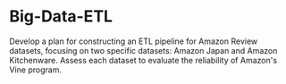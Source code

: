 # Big-Data-ETL
Develop a plan for constructing an ETL pipeline for Amazon Review datasets, focusing on two specific datasets: Amazon Japan and Amazon Kitchenware. Assess each dataset to evaluate the reliability of Amazon's Vine program.
